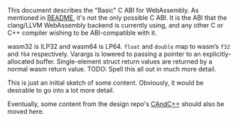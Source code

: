 This document describes the "Basic" C ABI for WebAssembly. As mentioned in
[README](README.md), it's not the only possible C ABI. It is the ABI that the
clang/LLVM WebAssembly backend is currently using, and any other C or C++
compiler wishing to be ABI-compatible with it.

wasm32 is ILP32 and wasm64 is LP64. `float` and `double` map to wasm’s `f32` and
`f64` respectively.  Varargs is lowered to passing a pointer to an
explicitly-allocated buffer.  Single-element struct return values are returned
by a normal wasm return value. TODO: Spell this all out in much more detail.

This is just an initial sketch of some content. Obviously, it would be desirable
to go into a lot more detail.

Eventually, some content from the design repo's
[CAndC++](https://github.com/WebAssembly/design/blob/master/CAndC++.md) should also
be moved here.
